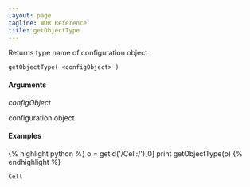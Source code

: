```yaml
---
layout: page
tagline: WDR Reference
title: getObjectType
---
```


Returns type name of configuration object

    getObjectType( <configObject> )

#### Arguments

_configObject_

configuration object

#### Examples

{% highlight python %}
o = getid('/Cell:/')[0]
print getObjectType(o)
{% endhighlight %}

    Cell
